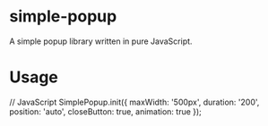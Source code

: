 # simple-popup
A simple popup library written in pure JavaScript.

# Usage



// JavaScript
SimplePopup.init({
      maxWidth: '500px',
      duration: '200',
      position: 'auto',
      closeButton: true,
      animation: true
  });
